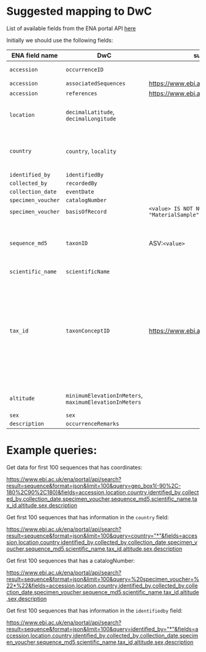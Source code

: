 # Suggested mapping to DwC

List of available fields from the ENA portal API [here](https://www.ebi.ac.uk/ena/portal/api/returnFields?dataPortal=ena&format=json&result=sequence)

Initially we should use the following fields:

ENA field name | DwC | suggested formatting | Comments
------------ | ------------- | ------------- | -------------
`accession` | `occurrenceID` | | This is the primary key
`accession` | `associatedSequences` | https://www.ebi.ac.uk/ena/browser/api/embl/value | 
`accession` | `references` | https://www.ebi.ac.uk/ena/browser/view/value | 
`location` | `decimalLatitude`, `decimalLongitude` | | contains both lat and lon, must be splitted
`country` | `country`, `locality`| | Has format `<country>:<locality>` , must be splitted
`identified_by` | `identifiedBy` | | 
`collected_by` | `recordedBy` | |
`collection_date` | `eventDate` | 
`specimen_voucher` | `catalogNumber` | |
`specimen_voucher` | `basisOfRecord` | `<value> IS NOT NULL ? "PreservedSpecimen" : "MaterialSample"` | 
`sequence_md5` | `taxonID` | ASV:`<value>` | As proposed [here](https://docs.gbif-uat.org/publishing-dna-derived-data/1.0/en/#data-mapping). Allows to search for identical sequence variants
`scientific_name` | `scientificName` | |
`tax_id` | `taxonConceptID` | https://www.ebi.ac.uk/ena/browser/view/Taxon:value | Initially we should see how far we get by just supplying scientificName. But we may need a subsequent call to their [taxonApi](https://www.ebi.ac.uk/ena/browser/api/xml/30069) to retreive higher taxonomic ranks 
`altitude` | `minimumElevationInMeters`, `maximumElevationInMeters` | | Should we populate bot max and min?
`sex` | `sex` | | 
`description` | `occurrenceRemarks` | |	


# Example queries:

Get data for first 100 sequences that has coordinates:

https://www.ebi.ac.uk/ena/portal/api/search?result=sequence&format=json&limit=100&query=geo_box1(-90%2C-180%2C90%2C180)&fields=accession,location,country,identified_by,collected_by,collection_date,specimen_voucher,sequence_md5,scientific_name,tax_id,altitude,sex,description

Get first 100 sequences that has information in the `country` field:

https://www.ebi.ac.uk/ena/portal/api/search?result=sequence&format=json&limit=100&query=country="*"&fields=accession,location,country,identified_by,collected_by,collection_date,specimen_voucher,sequence_md5,scientific_name,tax_id,altitude,sex,description

Get first 100 sequences that has a catalogNumber:

https://www.ebi.ac.uk/ena/portal/api/search?result=sequence&format=json&limit=100&query=%20specimen_voucher=%22*%22&fields=accession,location,country,identified_by,collected_by,collection_date,specimen_voucher,sequence_md5,scientific_name,tax_id,altitude,sex,description

Get first 100 sequences that has information in the `identifiedby` field:

https://www.ebi.ac.uk/ena/portal/api/search?result=sequence&format=json&limit=100&query=identified_by="*"&fields=accession,location,country,identified_by,collected_by,collection_date,specimen_voucher,sequence_md5,scientific_name,tax_id,altitude,sex,description

